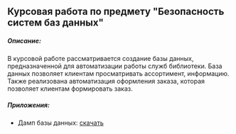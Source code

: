 ## Курсовая работа по предмету "Безопасность систем баз данных"
##### Описание:
В курсовой работе рассматривается создание базы данных, предназначенной для автоматизации работы служб библиотеки. База данных позволяет клиентам просматривать ассортимент, информацию. Также реализована автоматизация оформления заказа, которая позволяет клиентам формировать заказ. 

##### Приложения:
- Дамп базы данных: [скачать](https://www.dropbox.com/s/ikqwafavdm4pto2/bsbd_project.sql?dl=0)
